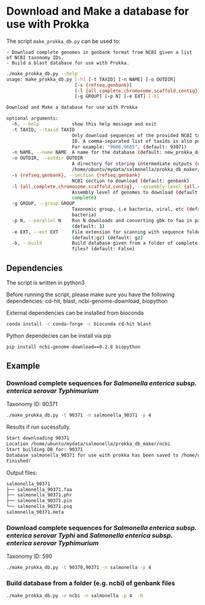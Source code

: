 # Download and Make a database for use with Prokka

The script `make_prokka_db.py` can be used to:

    - Download complete genomes in genbank format from NCBI given a list of NCBI taxonomy IDs.
    - Build a blast database for use with Prokka.

```bash
./make_prokka_db.py --help
usage: make_prokka_db.py [-h] [-t TAXID] [-n NAME] [-o OUTDIR]
                         [-s {refseq,genbank}]
                         [-l {all,complete,chromosome,scaffold,contig}]
                         [-g GROUP] [-p N] [-e EXT] [-b]

Download and Make a database for use with Prokka

optional arguments:
  -h, --help            show this help message and exit
  -t TAXID, --taxid TAXID
                        Only download sequences of the provided NCBI taxonomy
                        ID. A comma-separated list of taxids is also possible.
                        For example: "9606,9685". (default: 93071)
  -n NAME, --name NAME  A name for the database (default: new_prokka_database)
  -o OUTDIR, --outdir OUTDIR
                        A directory for storing intermediate outputs (default:
                        /home/ubuntu/mydata/salmonella/prokka_db_maker/ncbi)
  -s {refseq,genbank}, --section {refseq,genbank}
                        NCBI section to download (default: genbank)
  -l {all,complete,chromosome,scaffold,contig}, --assembly-level {all,complete,chromosome,scaffold,contig}
                        Assembly level of genomes to download (default:
                        complete)
  -g GROUP, --group GROUP
                        Taxonomic group, i.e bacteria, viral, etc (default:
                        bacteria)
  -p N, --parallel N    Run N downloads and converting gbk to faa in parallel
                        (default: 1)
  -e EXT, --ext EXT     File extension for scanning with sequence folder
                        (default:gz) (default: gz)
  -b, --build           Build database given from a folder of complete genbank
                        files? (default: False)
```

## Dependencies

The script is written in python3

Before running the script, please make sure you have the following dependencies: cd-hit, blast, ncbi-genome-download, biopython

External dependencies can be installed from bioconda

```bash
conda install -c conda-forge -c bioconda cd-hit blast
```

Python dependecies can be install via pip

```bash
pip install ncbi-genome-download==0.2.8 biopython
```

## Example

### Download complete sequences for *Salmonella enterica subsp. enterica serovar Typhimurium*

Taxonomy ID: 90371

```bash
./make_prokka_db.py -t 90371 -n salmonella_90371 -p 4
```

Results if run sucessfully.

```bash
Start downloading 90371
Location /home/ubuntu/mydata/salmonella/prokka_db_maker/ncbi
Start building DB for: 90371
Database salmonella_90371 for use with prokka has been saved to /home/ubuntu/mydata/salmonella/prokka_db_maker/salmonella_90371
Finished!
```

Output files:

```bash
salmonella_90371
├── salmonella_90371.faa
├── salmonella_90371.phr
├── salmonella_90371.pin
└── salmonella_90371.psq
salmonella_90371.meta
```

### Download complete sequences for *Salmonella enterica subsp. enterica serovar Typhi* and *Salmonella enterica subsp. enterica serovar Typhimurium*

Taxonomy ID: 590

```bash
./make_prokka_db.py -t 90370,90371 -n salmonella -p 4
```

### Build database from a folder (e.g. ncbi) of genbank files

```bash
./make_prokka_db.py -o ncbi -n salmonella -p 4  -b
```
